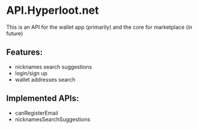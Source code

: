 # API.Hyperloot.net

This is an API for the wallet app (primarily) and the core for marketplace (in future)

## Features:
- nicknames search suggestions
- login/sign up
- wallet addresses search

## Implemented APIs:
- canRegisterEmail
- nicknamesSearchSuggestions
